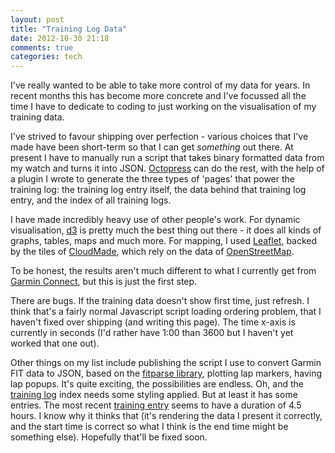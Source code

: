 ```yaml
---
layout: post
title: "Training Log Data"
date: 2012-10-30 21:18
comments: true
categories: tech
---
```

I've really wanted to be able to take more control of my data for years.
In recent months this has become more concrete and I've focussed all the
time I have to dedicate to coding to just working on the visualisation of
my training data. 

I've strived to favour shipping over perfection - various choices that I've 
made have been short-term so that I can get *something* out there. At 
present I have to manually run a script that takes binary formatted data from
my watch and turns it into JSON. <a href="http://octopress.org">Octopress</a>
can do the rest, with the help of a plugin I wrote to generate the three
types of 'pages' that power the training log: the training log entry itself,
the data behind that training log entry, and the index of all training logs. 

I have made incredibly heavy use of other people's work. For dynamic 
visualisation, <a href="https://github.com/mbostock/d3">d3</a> is pretty 
much the best thing out there - it does all kinds of graphs, tables, maps and
much more. For mapping, I used <a href="http://leafletjs.com/">Leaflet</a>, 
backed by the tiles of <a href="http://cloudmade.com">CloudMade</a>, which
rely on the data of <a href="http://openstreetmap.org">OpenStreetMap</a>. 

To be honest, the results aren't much different to what I currently get from
<a href="http://connect.garmin.com">Garmin Connect</a>, but this is just the
first step. 

There are bugs. If the training data doesn't show first time, just refresh. 
I think that's a fairly normal Javascript script loading ordering problem, 
that I haven't fixed over shipping (and writing this page). The time x-axis
is currently in seconds (I'd rather have 1:00 than 3600 but I haven't yet
worked that one out). 

Other things on my list include publishing the script I use to convert 
Garmin FIT data to JSON, based on the 
<a href="https://github.com/dtcooper/python-fitparse">fitparse library</a>,
plotting lap markers, having lap popups. It's quite exciting, the 
possibilities are endless. Oh, and the <a href="/training">training log</a>
index needs some styling applied. But at least it has some entries. The most
recent <a href="/training/2012/10/29/bridge-and-back/">training entry</a>
seems to have a duration of 4.5 hours. I know why it thinks that (it's
rendering the data I present it correctly, and the start time is correct
so what I think is the end time might be something else). Hopefully that'll 
be fixed soon. 
